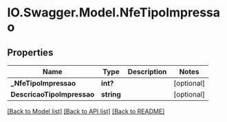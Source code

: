 # IO.Swagger.Model.NfeTipoImpressao
## Properties

Name | Type | Description | Notes
------------ | ------------- | ------------- | -------------
**_NfeTipoImpressao** | **int?** |  | [optional] 
**DescricaoTipoImpressao** | **string** |  | [optional] 

[[Back to Model list]](../README.md#documentation-for-models) [[Back to API list]](../README.md#documentation-for-api-endpoints) [[Back to README]](../README.md)

